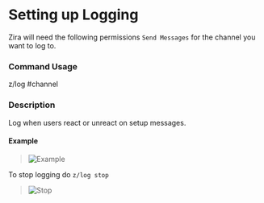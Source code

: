 # Setting up Logging

Zira will need the following permissions `Send Messages` for the channel you want to log to.

### Command Usage

z/log #channel

### Description

Log when users react or unreact on setup messages.

#### Example

>![Example](https://stuff.zira.pw/files/1527371217640.png)

To stop logging do `z/log stop`

>![Stop](https://stuff.zira.pw/files/1527371260353.png)
